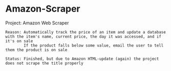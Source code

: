 # Amazon-Scraper

Project: Amazon Web Scraper

    Reason: Automatically track the price of an item and update a database with the item's name, current price, the day it was accessed, and if it's on sale
            If the product falls below some value, email the user to tell them the product is on sale
    
    Status: Finished, but due to Amazon HTML-update (again) the project does not scrape the title properly
